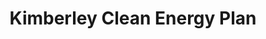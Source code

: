 ---
layout: project
title: Kimberley Clean Energy Plan
name_for_thumbnail: Kimberley Clean<br>Energy Plan
client: The Kimberley
thumbnail_image: /uploads/site-image-kimberley-clean-energy-plan.jpg
header_image: /uploads/site-image-kimberley-clean-energy-plan.jpg
platforms: [NationBuilder, Bootstrap 4]
year: 2018
roles: Frontend & backend development
web:
  launch_url: https://www.kimberleycleanenergy.org/
  images:
    - /uploads/site-web-kimberley-clean-energy-plan.png
type: Campaign Website
category: Coded for Code Nation
tags: [Campaign Platform, Theme Dark]
type_slug: project
order: 23
---
